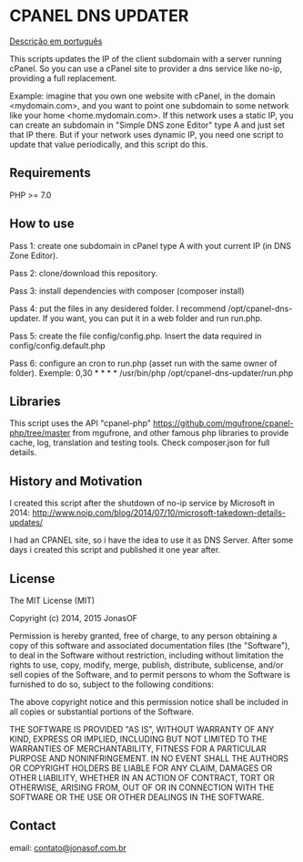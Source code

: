 CPANEL DNS UPDATER
==================

[Descrição em português](LEIAME.md)

This scripts updates the IP of the client subdomain with a server running cPanel. So 
you can use a cPanel site to provider a dns service like no-ip, providing a full replacement.

Example: imagine that you own one website with cPanel, in the domain 
<mydomain.com>, and you want to point one subdomain to some network like your 
home <home.mydomain.com>. If this network uses a static IP, you can create 
an subdomain in "Simple DNS zone Editor" type A and just set that IP there. 
But if your network uses dynamic IP, you need one script to update that value
periodically, and this script do this.

Requirements
--------

PHP >= 7.0

How to use
---------

Pass 1: create one subdomain in cPanel type A with yout current IP (in DNS Zone 
Editor).

Pass 2: clone/download this repository.

Pass 3: install dependencies with composer (composer install)

Pass 4: put the files in any desidered folder. I recommend 
/opt/cpanel-dns-updater. If you want, you can put it in a web folder and run 
run.php.

Pass 5: create the file config/config.php. Insert the data required in 
config/config.default.php

Pass 6: configure an cron to run.php (asset run with the same owner of folder). 
Exemple:
0,30 * * * * /usr/bin/php /opt/cpanel-dns-updater/run.php 


Libraries
-----------
This script uses the API "cpanel-php" <https://github.com/mgufrone/cpanel-php/tree/master> 
from mgufrone, and other famous php libraries to provide cache, log, translation and testing tools.
Check composer.json for full details.


History and Motivation
--------

I created this script after the shutdown of no-ip service by Microsoft in 2014:
http://www.noip.com/blog/2014/07/10/microsoft-takedown-details-updates/

I had an CPANEL site, so i have the idea to use it as DNS Server. After some days 
i created this script and published it one year after.

License
-------

The MIT License (MIT)

Copyright (c) 2014, 2015 JonasOF

Permission is hereby granted, free of charge, to any person obtaining a copy
of this software and associated documentation files (the "Software"), to deal
in the Software without restriction, including without limitation the rights
to use, copy, modify, merge, publish, distribute, sublicense, and/or sell
copies of the Software, and to permit persons to whom the Software is
furnished to do so, subject to the following conditions:

The above copyright notice and this permission notice shall be included in
all copies or substantial portions of the Software.

THE SOFTWARE IS PROVIDED "AS IS", WITHOUT WARRANTY OF ANY KIND, EXPRESS OR
IMPLIED, INCLUDING BUT NOT LIMITED TO THE WARRANTIES OF MERCHANTABILITY,
FITNESS FOR A PARTICULAR PURPOSE AND NONINFRINGEMENT. IN NO EVENT SHALL THE
AUTHORS OR COPYRIGHT HOLDERS BE LIABLE FOR ANY CLAIM, DAMAGES OR OTHER
LIABILITY, WHETHER IN AN ACTION OF CONTRACT, TORT OR OTHERWISE, ARISING FROM,
OUT OF OR IN CONNECTION WITH THE SOFTWARE OR THE USE OR OTHER DEALINGS IN
THE SOFTWARE.

Contact
-------

email: contato@jonasof.com.br 